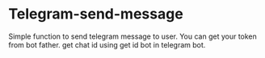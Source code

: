 # Telegram-send-message
Simple function to send telegram message to user.
You can get your token from bot father.
get chat id using get id bot in telegram bot.

